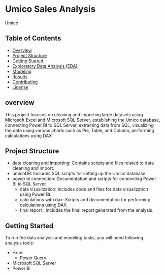 # Umico Sales Analysis
 Umico
## Table of Contents

- [Overview](#overview)
- [Project Structure](#project-structure)
- [Getting Started](#getting-started)
- [Exploratory Data Analysis (EDA)](#exploratory-data-analysis-eda)
- [Modeling](#modeling)
- [Results](#results)
- [Contributing](#contributing)
- [License](#license)


## overview
This project focuses on cleaning and importing large datasets using Microsoft Excel and Microsoft SQL Server, establishing the Umico database, connecting Power BI to SQL Server, extracting data from SQL, visualizing the data using various charts such as Pie, Table, and Column, performing calculations using DAX

## Project Structure

- data cleaning and importing: Contains scripts and files related to data cleaning and import.
- umicoDB: Includes SQL scripts for setting up the Umico database.
- power bi connection: Documentation and scripts for connecting Power BI to SQL Server.
  - data visualization: Includes code and files for data visualization using Power BI.
  - calculations with dax: Scripts and documentation for performing calculations using DAX.
  - final report : Includes the final report generated from the analysis.

## Getting Started

To run the data analysis and modeling tasks, you will need following analysis tools:

- Excel
  - Power Query
- Microsoft SQL Server
- Power BI
